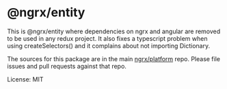 @ngrx/entity
=======

This is @ngrx/entity where dependencies on ngrx and angular are removed to be used in any redux project.
It also fixes a typescript problem when using createSelectors() and it complains about not importing Dictionary<T>.

The sources for this package are in the main [ngrx/platform](https://github.com/ngrx/platform) repo. Please file issues and pull requests against that repo.

License: MIT
